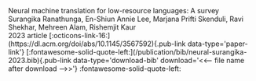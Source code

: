 <publication>
  <pub-title>Neural machine translation for low-resource languages: A survey</pub-title><br/>
  <pub-authors>Surangika Ranathunga, En-Shiun Annie Lee, Marjana Prifti Skenduli, Ravi Shekhar, Mehreen Alam, Rishemjit Kaur</pub-authors><br/>
  <pub-year>2023</pub-year>
  <!-- <lang></lang>  -->
  <entry-type>article</entry-type>
  [:octicons-link-16:](https://dl.acm.org/doi/abs/10.1145/3567592){.pub-link data-type='paper-link'}
  [:fontawesome-solid-quote-left:](/publication/bib/neural-surangika-2023.bib){.pub-link data-type='download-bib' download='<<-- file name after download -->>'}
  <bibtex-copy title='Copy to clipboard' data-clipboard-text='@article{ranathunga2023neural,
  title={Neural machine translation for low-resource languages: A survey},
  author={Ranathunga, Surangika and Lee, En-Shiun Annie and Prifti Skenduli, Marjana and Shekhar, Ravi and Alam, Mehreen and Kaur, Rishemjit},
  journal={ACM Computing Surveys},
  volume={55},
  number={11},
  pages={1--37},
  year={2023},
  publisher={ACM New York, NY}
}'>:fontawesome-solid-quote-left:</bibtex-copy>
</publication>